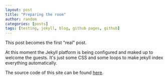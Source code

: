 ```yaml
---
layout: post
title: "Preparing the room"
author: random
categories: [posts]
tags: [testing, jekyll, blog, github pages, github]
---
```

This post becomes the first "real" post.

At this moment the Jekyll platform is being configured and maked up to welcome the guests. It's just some CSS and some loops to make jekyll index everything automatically.

The source code of this site can be found <a target="_blank" href="https://github.com/wearerandom/wearerandom.github.io">here</a>.
